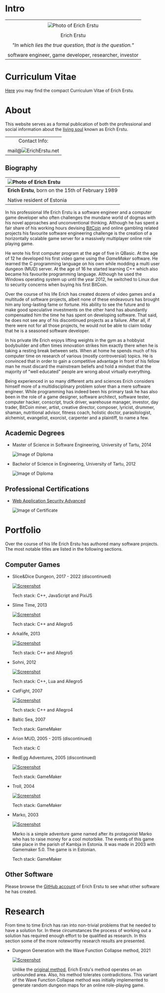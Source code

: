# Intro ########################################################################

|                                                                              |
| :--------------------------------------------------------------------------: |
|                                                                              |
|        ![Photo of Erich Erstu](./gfx/intro.jpg "Photo of Erich Erstu")       |
|                                                                              |
|                                  Erich Erstu                                 |
|                                                                              |
|          _"In which lies the true question, that is the question."_          |
|                                                                              |
|            software engineer, game developer, researcher, investor           |


# Curriculum Vitae #############################################################

[Here][ref-4] you may find the compact Curriculum Vitae of Erich Erstu.


# About ########################################################################

This website serves as a formal publication of both the professional and social
information about the [living soul][ref-1] known as Erich Erstu.

|                                                                              |
| :--------------------------------------------------------------------------: |
|                                Contact Info:                                 |
|                                                                              |
|         mail@![ErichErstu.net](./gfx/domain-name.png "Domain name")          |


## Biography ###################################################################

| ![Photo of Erich Erstu](./gfx/biography.jpg "Photo of Erich Erstu")          |
| :--------------------------------------------------------------------------- |
| **Erich Erstu**, born on the 15th of February 1989                           |
|                                                                              |
| Native resident of Estonia                                                   |

In his professional life Erich Erstu is a software engineer and a computer game
developer who often challenges the mundane world of dogmas with his novel
approaches and unconventional thinking. Although he has spent a fair share of
his working hours devising [BitCoin][ref-2] and online gambling related projects
his favourite software engineering challenge is the creation of a horizontally
scalable game server for a massively multiplayer online role playing game.

He wrote his first computer program at the age of five in QBasic. At the age of
12 he developed his first video game using the _GameMaker_ software. He learned
the C programming language on his own while modding a multi user dungeon (MUD)
server. At the age of 16 he started learning C++ which also became his favourite
programming language. Although he used the Windows operating system up until the
year 2012, he switched to Linux due to security concerns when buying his first
BitCoin.

Over the course of his life Erich has created dozens of video games and a
multitude of software projects, albeit none of these endeavours has brought him
any long-lasting fame or fortune. His ability to see the future and to make good
speculative investments on the other hand has abundantly compensated him the
time he has spent on developing software. That said, he does not see any of his
discontinued projects as a failure. After all, if there were not for all those
projects, he would not be able to claim today that he is a seasoned software
developer.

In his private life Erich enjoys lifting weights in the gym as a hobbyist
bodybuilder and often times innovation strikes him exactly there when he is
taking a resting break between sets. When at home he spends much of his computer
time on research of various (mostly controversial) topics. He is convinced that
in order to gain a competitive advantage in front of his fellow man he must
discard the mainstream beliefs and hold a mindset that the majority of "well
educated" people are wrong about virtually everything.

Being experienced in so many different arts and sciences Erich considers himself
more of a multidisciplinary problem solver than a mere software engineer. While
programming has indeed been his primary task he has also been in the role of a
game designer, software architect, software tester, computer hacker, conscript,
truck driver, warehouse manager, investor, day trader, BitCoin miner, artist,
creative director, composer, lyricist, drummer, shaman, nutritional advisor,
fitness coach, holistic doctor, parasitologist, alchemist, evangelist, exorcist,
carpenter and a plaintiff, to name a few.


## Academic Degrees ############################################################

  * Master of Science in Software Engineering, University of Tartu, 2014

    ![Image of Diploma](./gfx/diploma-msc.jpg "Master's Diploma")


  * Bachelor of Science in Engineering, University of Tartu, 2012

    ![Image of Diploma](./gfx/diploma-bsc.jpg "Bachelor's Diploma")


## Professional Certifications #################################################

  * [Web Application Security Advanced][ref-3]

    ![Image of Certificate](./gfx/cert-wasa.jpg "Certificate of Completion")


# Portfolio ####################################################################

Over the course of his life Erich Erstu has authored many software projects. The
most notable titles are listed in the following sections.


## Computer Games ##############################################################

  * Slice&Dice Dungeon, 2017 - 2022 (discontinued)

    [![Screenshot](https://img.youtube.com/vi/rRRs_T1ryVk/hq720.jpg)](
        https://www.youtube.com/watch?v=rRRs_T1ryVk
        "Screen recording showing off Slice&Dice Dungeon"
    )

    Tech stack: C++, JavaScript and PixiJS

  * Slime Time, 2013

    [![Screenshot](https://img.youtube.com/vi/VnNAKc0Hgq8/0.jpg)](
        https://www.youtube.com/watch?v=VnNAKc0Hgq8
        "Screen recording from the Slime Time game"
    )

    Tech stack: C++ and Allegro5

  * Arkalife, 2013

    [![Screenshot](https://img.youtube.com/vi/w1lwSB0vhkc/0.jpg)](
        https://www.youtube.com/watch?v=w1lwSB0vhkc
        "Screen recording from the Arkalife game"
    )

    Tech stack: C++ and Allegro5

  * Sohni, 2012

    [![Screenshot](https://img.youtube.com/vi/y3saE9PRqLQ/0.jpg)](
        https://www.youtube.com/watch?v=y3saE9PRqLQ
        "Screen recording from the Sohni game"
    )

    Tech stack: C++, Lua and Allegro5

  * CatFight, 2007

    [![Screenshot](https://img.youtube.com/vi/GJkf9_6f35Q/0.jpg)](
        https://www.youtube.com/watch?v=GJkf9_6f35Q
        "Screen recording from the CatFight game"
    )

    Tech stack: C++ and Allegro4

  * Baltic Sea, 2007

    Tech stack: GameMaker

  * Arion MUD, 2005 - 2015 (discontinued)

    Tech stack: C

  * RedEgg Adventures, 2005 (discontinued)

    [![Screenshot](https://img.youtube.com/vi/t3zZmQaDeV8/0.jpg)](
        https://www.youtube.com/watch?v=t3zZmQaDeV8
        "Screen recording from the RedEgg Adventures game"
    )

    Tech stack: GameMaker

  * Troll, 2004

    [![Screenshot](https://img.youtube.com/vi/zk1KSSgP9M8/0.jpg)](
        https://www.youtube.com/watch?v=zk1KSSgP9M8
        "Screen recording from the Troll game"
    )

    Tech stack: GameMaker

  * Marko, 2003

    [![Screenshot](https://img.youtube.com/vi/J5eU0AF5HDg/0.jpg)](
        https://www.youtube.com/watch?v=J5eU0AF5HDg
        "Screen recording from the Marko game"
    )

    Marko is a simple adventure game named after its protagonist Marko who has
    to raise money for a cool motorbike. The events of this game take place in
    the parish of Kambja in Estonia. It was made in 2003 with Gamemaker 5.0. The
    game is in Estonian.

    Tech stack: GameMaker


## Other Software ##############################################################

Please browse the [GitHub account][ref-5] of Erich Erstu to see what other
software he has created.


# Research #####################################################################

From time to time Erich has ran into non-trivial problems that he needed to have
a solution for. In these circumstances the process of working out a solution has
required enough effort to be qualified as research. In this section some of the
more noteworthy research results are presented.

  * Dungeon Generation with the Wave Function Collapse method, 2021

    [![Screenshot](https://img.youtube.com/vi/tWz_TTOCEdQ/hq720.jpg)](
        https://www.youtube.com/watch?v=tWz_TTOCEdQ
        "Screen recording from the Wave Function Collapse demo"
    )

    Unlike the [original method][ref-6], Erich Erstu's method operates on an
    unbounded area. Also, his method tolerates contradictions. This variant of
    the Wave Function Collapse method was initially implemented to generate
    random dungeon maps for an online role-playing game.


[ref-1]: https://www.biblegateway.com/passage/?search=Genesis+2%3A7&version=KJV
        "Reference to Genesis 2:7"
[ref-2]: https://papers.ssrn.com/sol3/papers.cfm?abstract_id=3440802
        "BitCoin Whitepaper by Craig Wright"
[ref-3]: http://www.clarifiedsecurity.com/web-application-security-training/
[ref-4]: ../cv/cv.pdf
        "Curriculum Vitae of Erich Erstu in PDF"
[ref-5]: https://github.com/1Hyena
        "GitHub account of Erich Erstu"
[ref-6]: https://github.com/mxgmn/WaveFunctionCollapse
        "GitHub page of the WaveFunctionCollapse project"
